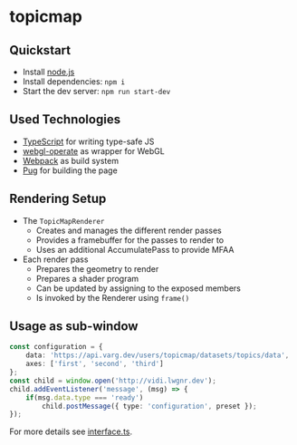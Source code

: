 # topicmap

## Quickstart

- Install [node.js](https://nodejs.org/)
- Install dependencies: `npm i`
- Start the dev server: `npm run start-dev`

## Used Technologies

- [TypeScript](https://www.typescriptlang.org/) for writing type-safe JS
- [webgl-operate](https://webgl-operate.org/) as wrapper for WebGL
- [Webpack](https://webpack.js.org/) as build system
- [Pug](pugjs.org) for building the page

## Rendering Setup

- The `TopicMapRenderer`
  - Creates and manages the different render passes
  - Provides a framebuffer for the passes to render to
  - Uses an additional AccumulatePass to provide MFAA
- Each render pass
  - Prepares the geometry to render
  - Prepares a shader program
  - Can be updated by assigning to the exposed members
  - Is invoked by the Renderer using `frame()`

## Usage as sub-window

```ts
const configuration = {
    data: 'https://api.varg.dev/users/topicmap/datasets/topics/data',
    axes: ['first', 'second', 'third']
};
const child = window.open('http://vidi.lwgnr.dev');
child.addEventListener('message', (msg) => {
    if(msg.data.type === 'ready')
        child.postMessage({ type: 'configuration', preset });
});
```

For more details see [interface.ts](./source/code/frontend/interface.ts).
